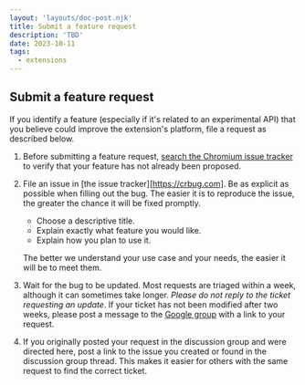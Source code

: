 ```yaml
---
layout: 'layouts/doc-post.njk'
title: Submit a feature request
description: 'TBD'
date: 2023-10-11
tags:
  - extensions
---
```


## Submit a feature request

If you identify a feature (especially if it's related to an experimental API) that you believe could improve the extension's platform, file a request as described below.

1.  Before submitting a feature request, [search the Chromium issue tracker](/docs/extensions/support-feedback/find-a-bug) to verify that your feature has not already been proposed.
1.  File an issue in [the issue tracker][https://crbug.com]. Be as explicit as possible when filling out the bug. The easier it is to reproduce the issue, the greater the chance it will be fixed promptly.
    -   Choose a descriptive title.
    -   Explain exactly what feature you would like.
    -   Explain how you plan to use it.

    The better we understand your use case and your needs, the easier it will be to meet them.

1.  Wait for the bug to be updated. Most requests are triaged within a week, although it can sometimes take longer. *Please do not reply to the ticket requesting an update*. If your ticket has not been modified after two weeks, please post a message to the [Google group](https://groups.google.com/a/chromium.org/group/chromium-extensions/topics) with a link to your request.
1.  If you originally posted your request in the discussion group and were directed here, post a link to the issue you created or found in the discussion group thread. This makes it easier for others with the same request to find the correct ticket.